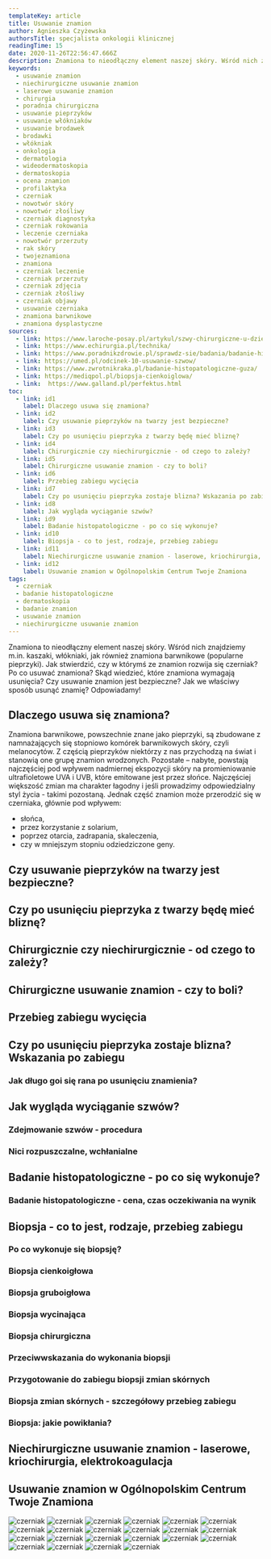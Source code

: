 ```yaml
---
templateKey: article
title: Usuwanie znamion
author: Agnieszka Czyżewska
authorsTitle: specjalista onkologii klinicznej
readingTime: 15
date: 2020-11-26T22:56:47.666Z
description: Znamiona to nieodłączny element naszej skóry. Wśród nich znajdziemy m.in. kaszaki, włókniaki, jak również znamiona barwnikowe (popularne pieprzyki). Jak stwierdzić, czy w którymś ze znamion rozwija się czerniak? Po co usuwać znamiona? Skąd wiedzieć, które znamiona wymagają usunięcia? Czy usuwanie znamion jest bezpieczne? Jak we właściwy sposób usunąć znamię? Odpowiadamy!
keywords:
  - usuwanie znamion
  - niechirurgiczne usuwanie znamion
  - laserowe usuwanie znamion
  - chirurgia
  - poradnia chirurgiczna
  - usuwanie pieprzyków
  - usuwanie włókniaków
  - usuwanie brodawek
  - brodawki
  - włókniak
  - onkologia
  - dermatologia
  - wideodermatoskopia
  - dermatoskopia
  - ocena znamion
  - profilaktyka
  - czerniak
  - nowotwór skóry
  - nowotwór złośliwy
  - czerniak diagnostyka
  - czerniak rokowania
  - leczenie czerniaka
  - nowotwór przerzuty
  - rak skóry
  - twojeznamiona
  - znamiona
  - czerniak leczenie
  - czerniak przerzuty
  - czerniak zdjęcia
  - czerniak złośliwy
  - czerniak objawy
  - usuwanie czerniaka
  - znamiona barwnikowe
  - znamiona dysplastyczne
sources:
  - link: https://www.laroche-posay.pl/artykul/szwy-chirurgiczne-u-dzieci-jak-uniknac-blizn/a36032.aspx
  - link: https://www.echirurgia.pl/technika/
  - link: https://www.poradnikzdrowie.pl/sprawdz-sie/badania/badanie-histopatologiczne-co-to-jest-przebieg-i-wyniki-badania-histopatologicznego-aa-aX6q-V3HP-tWKy.html
  - link: https://umed.pl/odcinek-10-usuwanie-szwow/
  - link: https://www.zwrotnikraka.pl/badanie-histopatologiczne-guza/
  - link: https://mediqpol.pl/biopsja-cienkoiglowa/
  - link:  https://www.galland.pl/perfektus.html
toc:
  - link: id1
    label: Dlaczego usuwa się znamiona?
  - link: id2
    label: Czy usuwanie pieprzyków na twarzy jest bezpieczne?
  - link: id3
    label: Czy po usunięciu pieprzyka z twarzy będę mieć bliznę?
  - link: id4
    label: Chirurgicznie czy niechirurgicznie - od czego to zależy?
  - link: id5
    label: Chirurgiczne usuwanie znamion - czy to boli?
  - link: id6
    label: Przebieg zabiegu wycięcia
  - link: id7
    label: Czy po usunięciu pieprzyka zostaje blizna? Wskazania po zabiegu
  - link: id8
    label: Jak wygląda wyciąganie szwów?
  - link: id9
    label: Badanie histopatologiczne - po co się wykonuje?
  - link: id10
    label: Biopsja - co to jest, rodzaje, przebieg zabiegu
  - link: id11
    label: Niechirurgiczne usuwanie znamion - laserowe, kriochirurgia, elektrokoagulacja
  - link: id12
    label: Usuwanie znamion w Ogólnopolskim Centrum Twoje Znamiona
tags:
  - czerniak
  - badanie histopatologiczne
  - dermatoskopia
  - badanie znamion
  - usuwanie znamion
  - niechirurgiczne usuwanie znamion
---
```



Znamiona to nieodłączny element naszej skóry. Wśród nich znajdziemy m.in. kaszaki, włókniaki, jak również znamiona barwnikowe (popularne pieprzyki). Jak stwierdzić, czy w którymś ze znamion rozwija się czerniak? Po co usuwać znamiona? Skąd wiedzieć, które znamiona wymagają usunięcia? Czy usuwanie znamion jest bezpieczne? Jak we właściwy sposób usunąć znamię? Odpowiadamy!

<span id="id1" />

## Dlaczego usuwa się znamiona?


Znamiona barwnikowe, powszechnie znane jako pieprzyki, są zbudowane z namnażających się stopniowo komórek barwnikowych skóry, czyli melanocytów. Z częścią pieprzyków niektórzy z nas przychodzą na świat i stanowią one grupę znamion wrodzonych. Pozostałe – nabyte, powstają najczęściej pod wpływem nadmiernej ekspozycji skóry na promieniowanie ultrafioletowe UVA i UVB, które emitowane jest przez słońce. Najczęściej większość zmian ma charakter łagodny i jeśli prowadzimy odpowiedzialny styl życia - takimi pozostaną. Jednak część znamion może przerodzić się w czerniaka, głównie pod wpływem:

* słońca,
* przez korzystanie z solarium,
* poprzez otarcia, zadrapania, skaleczenia,
* czy w mniejszym stopniu odziedziczone geny.

<span id="id2" />

## Czy usuwanie pieprzyków na twarzy jest bezpieczne?

<span id="id3" />

## Czy po usunięciu pieprzyka z twarzy będę mieć bliznę?

<span id="id4" />

## Chirurgicznie czy niechirurgicznie - od czego to zależy?

<span id="id5" />

## Chirurgiczne usuwanie znamion - czy to boli?

<span id="id6" />

## Przebieg zabiegu wycięcia

<span id="id7" />

## Czy po usunięciu pieprzyka zostaje blizna? Wskazania po zabiegu


### Jak długo goi się rana po usunięciu znamienia?
<span id="id8" />


## Jak wygląda wyciąganie szwów?



### Zdejmowanie szwów - procedura

### Nici rozpuszczalne, wchłanialne
<span id="id9" />


## Badanie histopatologiczne - po co się wykonuje?

### Badanie histopatologiczne - cena, czas oczekiwania na wynik

<span id="id10" />

## Biopsja - co to jest, rodzaje, przebieg zabiegu

### Po co wykonuje się biopsję?

### Biopsja cienkoigłowa
### Biopsja gruboigłowa
### Biopsja wycinająca
### Biopsja chirurgiczna
### Przeciwwskazania do wykonania biopsji
### Przygotowanie do zabiegu biopsji zmian skórnych
### Biopsja zmian skórnych - szczegółowy przebieg zabiegu
### Biopsja: jakie powikłania?

<span id="id11" />

## Niechirurgiczne usuwanie znamion - laserowe, kriochirurgia, elektrokoagulacja

<span id="id12" />


## Usuwanie znamion w Ogólnopolskim Centrum Twoje Znamiona





![czerniak](img/1.jpg "czerniak")
![czerniak](img/10.png "czerniak")
![czerniak](img/11.jpg "czerniak")
![czerniak](img/12.jpg "czerniak")
![czerniak](img/13.png "czerniak")
![czerniak](img/14.jpg "czerniak")
![czerniak](img/15.png "czerniak")
![czerniak](img/16.jpg "czerniak")
![czerniak](img/17.jpg "czerniak")
![czerniak](img/18.jpg "czerniak")
![czerniak](img/19.jpg "czerniak")
![czerniak](img/2.jpg "czerniak")
![czerniak](img/20.jpg "czerniak")
![czerniak](img/21.png "czerniak")
![czerniak](img/22.png "czerniak")
![czerniak](img/3.jpg "czerniak")
![czerniak](img/4.png "czerniak")
![czerniak](img/5.png "czerniak")
![czerniak](img/6.png "czerniak")
![czerniak](img/8.jpg "czerniak")
![czerniak](img/9.jpg "czerniak")
![czerniak](img/zdjęcienr23.png "czerniak")